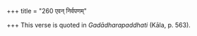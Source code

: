 +++
title = "260 एवन् निर्वपणम्"

+++
This verse is quoted in *Gadādharapaddhati* (Kāla, p. 563).


